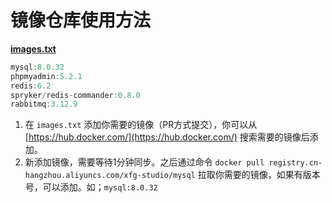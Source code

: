 # 镜像仓库使用方法

[**images.txt**](https://github.com/fuzhengwei/docker-image-pusher/blob/main/images.txt)

```java
mysql:8.0.32
phpmyadmin:5.2.1
redis:6.2
spryker/redis-commander:0.8.0
rabbitmq:3.12.9
```

1. 在 `images.txt` 添加你需要的镜像（PR方式提交），你可以从 [https://hub.docker.com/](https://hub.docker.com/) 搜索需要的镜像后添加。
2. 新添加镜像，需要等待1分钟同步。之后通过命令 `docker pull registry.cn-hangzhou.aliyuncs.com/xfg-studio/mysql` 拉取你需要的镜像，如果有版本号，可以添加。如；`mysql:8.0.32`
